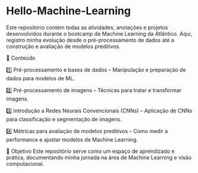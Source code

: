 # Hello-Machine-Learning

Este repositório contém todas as atividades, anotações e projetos desenvolvidos durante o bootcamp de Machine Learning da Atlântico. Aqui, registro minha evolução desde o pré-processamento de dados até a construção e avaliação de modelos preditivos.

📌 Conteúdo

1️⃣ Pré-processamento e bases de dados – Manipulação e preparação de dados para modelos de ML.

2️⃣ Pré-processamento de imagens – Técnicas para tratar e transformar imagens.

3️⃣ Introdução a Redes Neurais Convencionais (CNNs) – Aplicação de CNNs para classificação e segmentação de imagens.

4️⃣ Métricas para avaliação de modelos preditivos – Como medir a performance e ajustar modelos de Machine Learning.

🚀 Objetivo
Este repositório serve como um espaço de aprendizado e prática, documentando minha jornada na área de Machine Learning e visão computacional.
